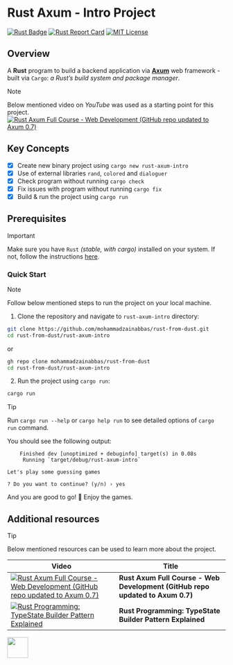 # Rust Axum - Intro Project

[![Rust Badge](https://img.shields.io/badge/Rust-000000?style=flat&logo=rust&logoColor=white)](https://play.rust-lang.org/) [![Rust Report Card](https://rust-reportcard.xuri.me/badge/github.com/mohammadzainabbas/rust-from-dust)](https://github.com/mohammadzainabbas/rust-from-dust/tree/main/rust-axum-intro) [![MIT License](https://badgen.net/github/license/mohammadzainabbas/rust-from-dust?icon=github)](https://github.com/mohammadzainabbas/rust-from-dust?tab=MIT-1-ov-file)

## Overview

A **Rust** program to build a backend application via [**Axum**](https://crates.io/crates/axum) web framework - built via `Cargo`: _a Rust’s build system and package manager_.

> [!NOTE]
> Below mentioned video on _YouTube_ was used as a starting point for this project.
> [![Rust Axum Full Course - Web Development (GitHub repo updated to Axum 0.7)](http://img.youtube.com/vi/XZtlD_m59sM/0.jpg)](http://www.youtube.com/watch?v=XZtlD_m59sM)

## Key Concepts

- [x] Create new binary project using `cargo new rust-axum-intro`
- [x] Use of external libraries `rand`, `colored` and `dialoguer`
- [x] Check program without running `cargo check`
- [x] Fix issues with program without running `cargo fix`
- [x] Build & run the project using `cargo run`

## Prerequisites

> [!IMPORTANT]
> Make sure you have `Rust` _(stable, with cargo)_ installed on your system. If not, follow the instructions [here](https://www.rust-lang.org/tools/install).

### Quick Start

> [!NOTE]
> Follow below mentioned steps to run the project on your local machine.

1. Clone the repository and navigate to `rust-axum-intro` directory:

```bash
git clone https://github.com/mohammadzainabbas/rust-from-dust.git
cd rust-from-dust/rust-axum-intro
```

or

```bash
gh repo clone mohammadzainabbas/rust-from-dust
cd rust-from-dust/rust-axum-intro
```

2. Run the project using `cargo run`:

```bash
cargo run
```

> [!TIP]
> Run `cargo run --help` or `cargo help run` to see detailed options of `cargo run` command.

You should see the following output:

```console
    Finished dev [unoptimized + debuginfo] target(s) in 0.08s
     Running `target/debug/rust-axum-intro`

Let's play some guessing games

? Do you want to continue? (y/n) › yes
```

And you are good to go! 🎉 Enjoy the games.

## Additional resources

> [!TIP]
> Below mentioned resources can be used to learn more about the project.

| Video | Title |
| ---- | --- |
| [![Rust Axum Full Course - Web Development (GitHub repo updated to Axum 0.7)](http://img.youtube.com/vi/XZtlD_m59sM/0.jpg)](http://www.youtube.com/watch?v=XZtlD_m59sM) | **Rust Axum Full Course - Web Development (GitHub repo updated to Axum 0.7)** |
| [![Rust Programming: TypeState Builder Pattern Explained](http://img.youtube.com/vi/pwmIQzLuYl0/0.jpg)](http://www.youtube.com/watch?v=pwmIQzLuYl0) | **Rust Programming: TypeState Builder Pattern Explained** |

<a href="https://www.youtube.com/watch?v=XZtlD_m59sM"><img alt="" src="https://img.youtube.com/vi/XZtlD_m59sM/0.jpg" align="left" height="48" width="48" ></a>